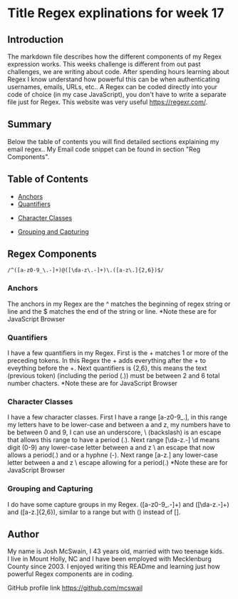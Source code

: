 # Title Regex explinations for week 17

## Introduction
The markdown file describes how the different components of my Regex expression works. This weeks challenge is different from out past challenges, we are writing about code. After spending hours learning about Regex I know understand how powerful this can be when authenticating usernames, emails, URLs, etc.. A Regex can be coded directly into your code of choice (in my case JavaScript), you don't have to write a separate file just for Regex. This website was very useful https://regexr.com/.

## Summary

Below the table of contents you will find detailed sections explaining my email regex.. My Email code snippet can be found in section "Reg Components".  


## Table of Contents

- [Anchors](#anchors)
- [Quantifiers](#quantifiers)
<!-- - [OR Operator](#or-operator) -->
- [Character Classes](#character-classes)
<!-- - [Flags](#flags) -->
- [Grouping and Capturing](#grouping-and-capturing)
<!-- - [Bracket Expressions](#bracket-expressions) -->
<!-- - [Greedy and Lazy Match](#greedy-and-lazy-match)
- [Boundaries](#boundaries)
- [Back-references](#back-references)
- [Look-ahead and Look-behind](#look-ahead-and-look-behind) -->

## Regex Components
`/^([a-z0-9_\.-]+)@([\da-z\.-]+)\.([a-z\.]{2,6})$/`
### Anchors
The anchors in my Regex are the ^ matches  the beginning of regex string or line and the $ matches the end of the string or line.
*Note these are for JavaScript Browser

### Quantifiers
I have a few quantifiers in my Regex. First is the + matches 1 or more of the preceding tokens. In this Regex the + adds everything after the + to eveything before the +.
Next quantifiers is {2,6}, this means the text (previous token) (including the period (.)) must be between 2 and 6 total number chacters.
*Note these are for JavaScript Browser

<!-- ### OR Operator
I don't see any JavaScript operators. I do see some operators for SQL like (.), (*), (+), etc. This can be confusing depending on the enviornment that you are working in.
 -->
### Character Classes
I have a few character classes. First I have a range [a-z0-9_\.], in this range my letters have to be lower-case and between a and z, my numbers have to be between 0 and 9, I can use an underscore, \ (backslash) is an escape that allows this range to have a period (.).
Next range [\da-z\.-] \d means digit (0-9) any lower-case letter between a and z \ an escape that now allows a period(.) and or a hyphne (-).
Next range [a-z\.] any lower-case letter between a and z \ escape allowing for a period(.)
*Note these are for JavaScript Browser

<!-- ### Flags
I don't have any flags in my Regex. Flags examples could be a g for Global, s for dotail, u for ungreedy, etc. -->

### Grouping and Capturing
I do have some capture groups in my Regex. ([a-z0-9_\.-]+) and ([\da-z\.-]+) and ([a-z\.]{2,6}), similar to a range but with () instead of [].

<!-- ### Bracket Expressions
I don't see a bracket expression in my Regex. Is this a bracket ezpression? []\d^-] matches ], \, d, ^ or -.
 -->
<!-- ### Greedy and Lazy Match
I don't see and Lazy (ex. ?, *?, +?, etc.?) matches.

### Boundaries
I don't see any (\b or \B ) word boundaries in my Regex.

### Back-references
I don't see any back-references in my Regex. A back-reference in a group would look like this ([-/ ]).

### Look-ahead and Look-behind
I don't see any look-aheads ((?=ABC), (?!ABC)) and I also don't see any look-behinds ((?<=ABC), (?<!ABC)) in my Regex.
 -->
## Author

My name is Josh McSwain, I 43 years old, married with two teenage kids.<br>
 I live in Mount Holly, NC and I have been employed with Mecklenburg County since 2003.
I enjoyed writing this READme and learning just how powerful Regex components are in coding.

GitHub profile link https://github.com/mcswajl
